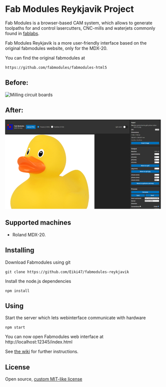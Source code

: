# Fab Modules Reykjavik Project

Fab Modules is a browser-based CAM system, which allows to generate toolpaths for and control
lasercutters, CNC-mills and waterjets commonly found in [fablabs](https://www.fablabs.io/).

Fab Modules Reykjavik is a more user-friendly interface based on the original fabmodules website, only for the MDX-20.

You can find the original fabmodules at

    https://github.com/fabmodules/fabmodules-html5

## Before:
![Milling circuit boards](./screenshot-pcbmilling.png)
## After:
![Milling circuit boards](./fabmodules-reykjavik.PNG)

## Supported machines

* Roland MDX-20.


## Installing

Download Fabmodules using git

    git clone https://github.com/Eiki47/fabmodules-reykjavik

Install the node.js dependencies

    npm install

## Using

Start the server which lets webinterface communicate with hardware

    npm start

You can now open Fabmodules web interface at http://localhost:12345/index.html

See [the wiki](https://github.com/FabModules/fabmodules-html5/wiki) for further instructions.

## License

Open source, [custom MIT-like license](./LICENSE.md)
